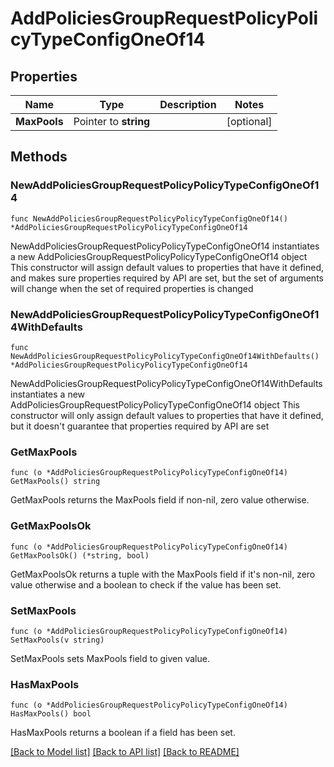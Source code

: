 # AddPoliciesGroupRequestPolicyPolicyTypeConfigOneOf14

## Properties

Name | Type | Description | Notes
------------ | ------------- | ------------- | -------------
**MaxPools** | Pointer to **string** |  | [optional] 

## Methods

### NewAddPoliciesGroupRequestPolicyPolicyTypeConfigOneOf14

`func NewAddPoliciesGroupRequestPolicyPolicyTypeConfigOneOf14() *AddPoliciesGroupRequestPolicyPolicyTypeConfigOneOf14`

NewAddPoliciesGroupRequestPolicyPolicyTypeConfigOneOf14 instantiates a new AddPoliciesGroupRequestPolicyPolicyTypeConfigOneOf14 object
This constructor will assign default values to properties that have it defined,
and makes sure properties required by API are set, but the set of arguments
will change when the set of required properties is changed

### NewAddPoliciesGroupRequestPolicyPolicyTypeConfigOneOf14WithDefaults

`func NewAddPoliciesGroupRequestPolicyPolicyTypeConfigOneOf14WithDefaults() *AddPoliciesGroupRequestPolicyPolicyTypeConfigOneOf14`

NewAddPoliciesGroupRequestPolicyPolicyTypeConfigOneOf14WithDefaults instantiates a new AddPoliciesGroupRequestPolicyPolicyTypeConfigOneOf14 object
This constructor will only assign default values to properties that have it defined,
but it doesn't guarantee that properties required by API are set

### GetMaxPools

`func (o *AddPoliciesGroupRequestPolicyPolicyTypeConfigOneOf14) GetMaxPools() string`

GetMaxPools returns the MaxPools field if non-nil, zero value otherwise.

### GetMaxPoolsOk

`func (o *AddPoliciesGroupRequestPolicyPolicyTypeConfigOneOf14) GetMaxPoolsOk() (*string, bool)`

GetMaxPoolsOk returns a tuple with the MaxPools field if it's non-nil, zero value otherwise
and a boolean to check if the value has been set.

### SetMaxPools

`func (o *AddPoliciesGroupRequestPolicyPolicyTypeConfigOneOf14) SetMaxPools(v string)`

SetMaxPools sets MaxPools field to given value.

### HasMaxPools

`func (o *AddPoliciesGroupRequestPolicyPolicyTypeConfigOneOf14) HasMaxPools() bool`

HasMaxPools returns a boolean if a field has been set.


[[Back to Model list]](../README.md#documentation-for-models) [[Back to API list]](../README.md#documentation-for-api-endpoints) [[Back to README]](../README.md)


